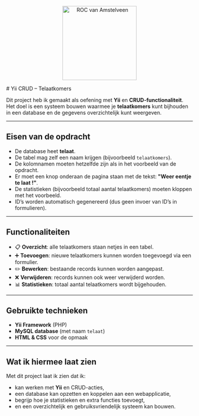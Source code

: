 <p align="center"><img src="https://encrypted-tbn0.gstatic.com/images?q=tbn:ANd9GcTdcqhJ0grR_ZPv4aPcDpBA1s3Xolpp9W3TwgQBhtY89NsJac8Z_ZddO2yABIeW65BOymY&usqp=CAU" width="200" alt="ROC van Amstelveen"></a></p>
# Yii CRUD – Telaatkomers

Dit project heb ik gemaakt als oefening met **Yii** en **CRUD-functionaliteit**.  
Het doel is een systeem bouwen waarmee je **telaatkomers** kunt bijhouden in een database en de gegevens overzichtelijk kunt weergeven.

---

## Eisen van de opdracht
- De database heet **telaat**.  
- De tabel mag zelf een naam krijgen (bijvoorbeeld `telaatkomers`).  
- De kolomnamen moeten hetzelfde zijn als in het voorbeeld van de opdracht.  
- Er moet een knop onderaan de pagina staan met de tekst: **"Weer eentje te laat !"**.  
- De statistieken (bijvoorbeeld totaal aantal telaatkomers) moeten kloppen met het voorbeeld.  
- ID’s worden automatisch gegenereerd (dus geen invoer van ID’s in formulieren).  

---

## Functionaliteiten
- 📋 **Overzicht**: alle telaatkomers staan netjes in een tabel.  
- ➕ **Toevoegen**: nieuwe telaatkomers kunnen worden toegevoegd via een formulier.  
- ✏️ **Bewerken**: bestaande records kunnen worden aangepast.  
- ❌ **Verwijderen**: records kunnen ook weer verwijderd worden.  
- 📊 **Statistieken**: totaal aantal telaatkomers wordt bijgehouden.  

---

## Gebruikte technieken
- **Yii Framework** (PHP)  
- **MySQL database** (met naam `telaat`)  
- **HTML & CSS** voor de opmaak  

---

## Wat ik hiermee laat zien
Met dit project laat ik zien dat ik:
- kan werken met **Yii** en CRUD-acties,  
- een database kan opzetten en koppelen aan een webapplicatie,  
- begrijp hoe je statistieken en extra functies toevoegt,  
- en een overzichtelijk en gebruiksvriendelijk systeem kan bouwen.  

